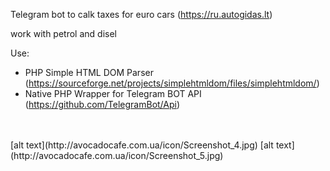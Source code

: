 Telegram bot to calk taxes for euro cars (https://ru.autogidas.lt)

work with petrol and disel

Use:
- PHP Simple HTML DOM Parser (https://sourceforge.net/projects/simplehtmldom/files/simplehtmldom/)
- Native PHP Wrapper for Telegram BOT API (https://github.com/TelegramBot/Api)
<br>
<br>
[alt text](http://avocadocafe.com.ua/icon/Screenshot_4.jpg)
[alt text](http://avocadocafe.com.ua/icon/Screenshot_5.jpg)

